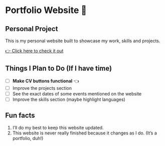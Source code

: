 # Portfolio Website 🌸
## Personal Project

This is my personal website built to showcase my work, skills and projects.

[👉 Click here to check it out](https://a104437ana.github.io/)

## Things I Plan to Do (If I have time)
- [ ] **Make CV buttons functional** 👈
- [ ] Improve the projects section
- [ ] See the exact dates of some events mentioned on the website
- [ ] Improve the skills section (maybe highlight languages)

## Fun facts
1. I’ll do my best to keep this website updated.
2. This website is never really finished because it changes as I do. (It’s a portfolio, duh!)